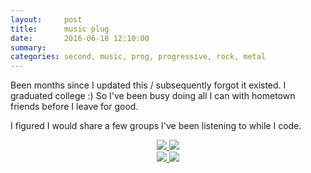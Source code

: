 ```yaml
---
layout:     post
title:      music plug
date:       2016-06-18 12:10:00
summary:    
categories: second, music, prog, progressive, rock, metal
---
```


Been months since I updated this / subsequently forgot it existed. I graduated college :) So I've been busy doing all I can with hometown friends before I leave for good.

I figured I would share a few groups I've been listening to while I code.

<div class="records" style="text-align:center;">
  <div>
    <a href="https://open.spotify.com/album/3DAdmvkEM9Po4AAMLEBGut">
      <img src="{{ site.url }}{{ site.baseurl  }}assets/dreamless.jpg"/>
    </a>
    <a href="https://open.spotify.com/album/3b4E89rxzZQ9zkhgKpj8N4">
      <img src="{{ site.url }}{{ site.baseurl  }}/assets/pink.jpg"/>
    </a>
  </div>
  <div>
    <a href="https://open.spotify.com/album/6IxHC7QpQws3kCQkmgjKBs"/>
    <img src="{{ site.url }}{{ site.baseurl  }}/assets/above.jpg"/>
    <a href="https://open.spotify.com/album/5KrMBe9A4OLbz45Ox2Q1Mu"/>
    <img src="{{ site.url }}{{ site.baseurl  }}/assets/ys.jpg"/>
  </div>
</div>
